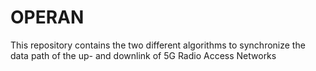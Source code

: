 # OPERAN
This repository contains the two different algorithms to synchronize the data path of the up- and downlink of 5G Radio Access Networks
